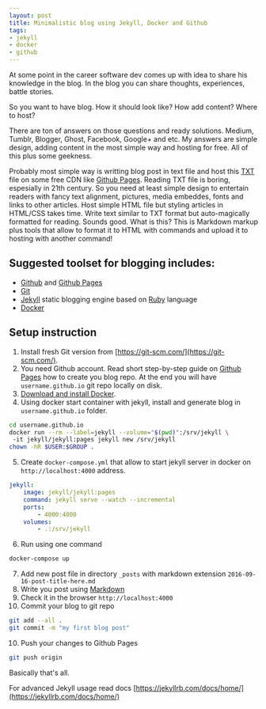```yaml
---
layout: post
title: Minimalistic blog using Jekyll, Docker and Github
tags:
- jekyll
- docker
- github
---
```


At some point in the career software dev comes up with idea to share his knowledge in the blog.
In the blog you can share thoughts, experiences, battle stories. 

So you want to have blog. 
How it should look like? 
How add content? 
Where to host?

There are ton of answers on those questions and ready solutions. Medium, Tumblr, Blogger, Ghost, Facebook, Google+ and etc.
My answers are simple design, adding content in the most simple way and hosting for free. All of this plus some geekness.

Probably most simple way is writting blog post in text file and host this [TXT](/index.txt) file on some free CDN like [Github Pages](https://pages.github.com/).
Reading TXT file is boring, espesially in 21th century. 
So you need at least simple design to entertain readers with fancy text alignment, pictures, media embeddes, fonts and links to other articles.
Host simple HTML file but styling articles in HTML/CSS takes time.
Write text similar to TXT format but auto-magically formatted for reading. Sounds good. What is this?
This is Markdown markup plus tools that allow to format it to HTML with commands and upload it to hosting with another command!

## Suggested toolset for blogging includes:
 * [Github](https://github.com) and [Github Pages](https://pages.github.com/)
 * [Git](https://git-scm.com/)
 * [Jekyll](https://jekyllrb.com/) static blogging engine based on [Ruby](https://www.ruby-lang.org/ru/) language
 * [Docker](https://docker.com)

## Setup instruction

1. Install fresh Git version from [https://git-scm.com/](https://git-scm.com/). 
2. You need Github account. Read short step-by-step guide on [Github Pages](https://pages.github.com/) how to create you blog repo. At the end you will have ```username.github.io``` git repo locally on disk.
3. [Download and install Docker](https://www.docker.com/products/docker).
4. Using docker start container with jekyll, install and generate blog in `username.github.io` folder.

```bash
cd username.github.io  
docker run --rm --label=jekyll --volume="$(pwd)":/srv/jekyll \  
 -it jekyll/jekyll:pages jekyll new /srv/jekyll  
chown -hR $USER:$GROUP .  
```

5. Create `docker-compose.yml` that allow to start jekyll server in docker on `http://localhost:4000` address.

```yml
jekyll:
    image: jekyll/jekyll:pages
    command: jekyll serve --watch --incremental
    ports:
        - 4000:4000
    volumes:
        - .:/srv/jekyll
```

6. Run using one command

```bash
docker-compose up
```

7. Add new post file in directory `_posts` with markdown extension `2016-09-16-post-title-here.md`
8. Write you post using [Markdown](https://github.com/adam-p/markdown-here/wiki/Markdown-Cheatsheet)
8. Check it in the browser `http://localhost:4000`
9. Commit your blog to git repo

```bash
git add --all . 
git commit -m "my first blog post"
```

10. Push your changes to Github Pages
 
```bash
git push origin
```

Basically that's all. 

For advanced Jekyll usage read docs [https://jekyllrb.com/docs/home/](https://jekyllrb.com/docs/home/)

